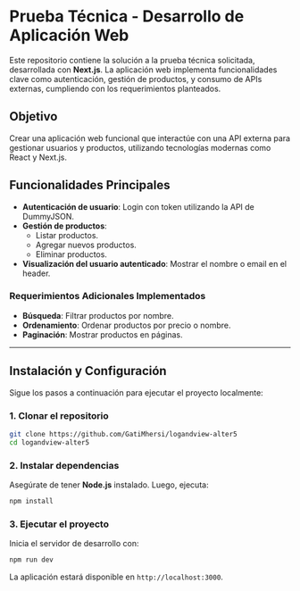 # Prueba Técnica - Desarrollo de Aplicación Web

Este repositorio contiene la solución a la prueba técnica solicitada, desarrollada con **Next.js**. La aplicación web implementa funcionalidades clave como autenticación, gestión de productos, y consumo de APIs externas, cumpliendo con los requerimientos planteados.

## Objetivo
Crear una aplicación web funcional que interactúe con una API externa para gestionar usuarios y productos, utilizando tecnologías modernas como React y Next.js.

## Funcionalidades Principales
- **Autenticación de usuario**: Login con token utilizando la API de DummyJSON.
- **Gestión de productos**:
  - Listar productos.
  - Agregar nuevos productos.
  - Eliminar productos.
- **Visualización del usuario autenticado**: Mostrar el nombre o email en el header.

### Requerimientos Adicionales Implementados
- **Búsqueda**: Filtrar productos por nombre.
- **Ordenamiento**: Ordenar productos por precio o nombre.
- **Paginación**: Mostrar productos en páginas.

---

## Instalación y Configuración

Sigue los pasos a continuación para ejecutar el proyecto localmente:

### 1. Clonar el repositorio
```bash
git clone https://github.com/GatiMhersi/logandview-alter5
cd logandview-alter5
```

### 2. Instalar dependencias
Asegúrate de tener **Node.js** instalado. Luego, ejecuta:
```bash
npm install
```

### 3. Ejecutar el proyecto
Inicia el servidor de desarrollo con:
```bash
npm run dev
```

La aplicación estará disponible en `http://localhost:3000`.


